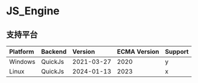 # JS_Engine


## 支持平台

| Platform | Backend | Version    | ECMA Version | Support |
| :------- | :------ | :--------- | :----------- | :------ |
| Windows  | QuickJs | 2021-03-27 | 2020         | y       |
| Linux    | QuickJs | 2024-01-13 | 2023         | x       |
